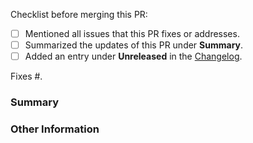 Checklist before merging this PR:
- [ ] Mentioned all issues that this PR fixes or addresses.
- [ ] Summarized the updates of this PR under **Summary**.
- [ ] Added an entry under **Unreleased** in the [Changelog](../CHANGELOG.md). 

<!-- Please mention an issue this pull request addresses. -->
Fixes #.

### Summary

<!-- Provide a general description of the code changes in your pull
request. If your pull request is not ready to merge, please create
a draft and ask for comments. -->

### Other Information

<!-- If there's anything else that's important and relevant to your pull
request, mention that information here. This could include
benchmarks, code samples, or others. -->

<!--Thank you for contributing to darts! -->

